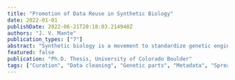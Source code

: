 ```yaml
---
title: "Promotion of Data Reuse in Synthetic Biology"
date: 2022-01-01
publishDate: 2022-06-21T20:18:03.214948Z
authors: "J. V. Mante"
publication_types: ["7"]
abstract: "Synthetic biology is a movement to standardize genetic engineering and make it more reproducible and accessible by using functional descriptions of desired circuits. Such descriptions can then be converted to genetic designs via genetic design automation tools. Subsequently, the genetic designs can be used to generate models for in silico experimentation using automatic model generators. Both of these technologies rely on access to libraries of genetic part information encoded in standard, machine-readable ways. The Synthetic Biology Open Language (SBOL) can be used together with SynBioHub (a genetic part repository) to encode and store the information. However, the use of SynBioHub for the storage and reuse of parts is still very limited. This is due to insufficient metadata (making it difficult to find parts or judge their usefulness) and the effort required to submit parts to the repository. This dissertation aims to decrease the barriers to part reuse and thus enable a more automated synthetic biology workflow. Hence, an integrated curation workflow is proposed based on the contributions of the dissertation. The contributions are: a proposed SBOL Data Content Standard, tools for working with genetic parts in spreadsheets, a framework to modularly extend the SynBioHub part repository, and the lessons learned from the analysis and curation of data from existing genetic data repositories."
featured: false
publication: "Ph.D. Thesis, University of Colorado Boulder"
tags: ["Curation", "Data cleaning", "Genetic parts", "Metadata", "Spreadsheets", "Synthetic biology"]
---
```


